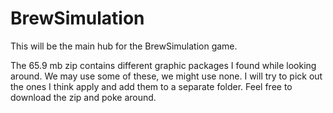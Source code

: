 # BrewSimulation
This will be the main hub for the BrewSimulation game. 

The 65.9 mb zip contains different graphic packages I found while looking around. We may use some of these, we might use none. I will try to pick out the ones I think apply and add them to a separate folder. Feel free to download the zip and poke around. 
